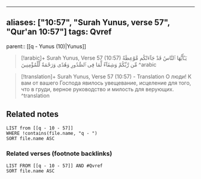 
---
aliases: ["10:57", "Surah Yunus, verse 57", "Qur'an 10:57"]
tags: Qvref
---

parent:: [[q - Yunus (10)|Yunus]]

> [!arabic]+ Surah Yunus, Verse 57 (10:57)
> <span class="quran-arabic">يَـٰٓأَيُّهَا ٱلنَّاسُ قَدْ جَآءَتْكُم مَّوْعِظَةٌ مِّن رَّبِّكُمْ وَشِفَآءٌ لِّمَا فِى ٱلصُّدُورِ وَهُدًى وَرَحْمَةٌ لِّلْمُؤْمِنِينَ</span>
^arabic

> [!translation]+ Surah Yunus, Verse 57 (10:57) - Translation
> О люди! К вам от вашего Господа явилось увещевание, исцеление для того, что в груди, верное руководство и милость для верующих.
^translation



## Related notes
```dataview
LIST from [[q - 10 - 57]]
WHERE !contains(file.name, "q - ")
SORT file.name ASC
```

### Related verses (footnote backlinks)
```dataview
LIST FROM [[q - 10 - 57]] AND #Qvref
SORT file.name ASC
```

